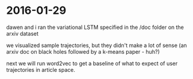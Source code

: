 # 2016-01-29

dawen and i ran the variational LSTM specified in the /doc folder on the arxiv dataset

we visualized sample trajectories, but they didn't make a lot of sense (an arxiv doc on black holes followed by a k-means paper - huh?)

next we will run word2vec to get a baseline of what to expect of user trajectories in article space.